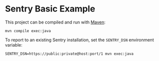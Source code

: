# Sentry Basic Example

This project can be compiled and run with [Maven][maven]:

    mvn compile exec:java

To report to an existing Sentry installation, set the `SENTRY_DSN` environment
variable:

    SENTRY_DSN=https://public:private@host:port/1 mvn exec:java

[maven]: http://maven.apache.org/
[sentry-java]: https://github.com/getsentry/sentry-java